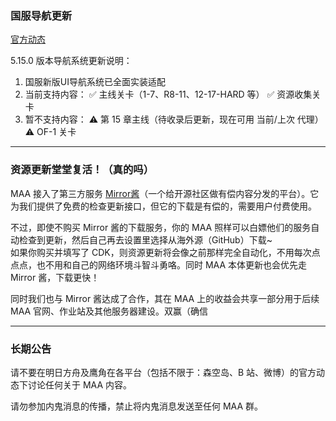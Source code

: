 ### 国服导航更新

[官方动态](https://www.bilibili.com/opus/1052289926969688064)

5.15.0 版本导航系统更新说明：
1. 国服新版UI导航系统已全面实装适配
2. 当前支持内容：
   ✅ 主线关卡（1-7、R8-11、12-17-HARD 等）
   ✅ 资源收集关卡
3. 暂不支持内容：
   ⚠️ 第 15 章主线（待收录后更新，现在可用 当前/上次 代理）
   ⚠️ OF-1 关卡

----

### 资源更新堂堂复活！（真的吗）

MAA 接入了第三方服务 [Mirror酱](https://mirrorchyan.com/)（一个给开源社区做有偿内容分发的平台）。它为我们提供了免费的检查更新接口，但它的下载是有偿的，需要用户付费使用。

不过，即使不购买 Mirror 酱的下载服务，你的 MAA 照样可以白嫖他们的服务自动检查到更新，然后自己再去设置里选择从海外源（GitHub）下载~  
如果你购买并填写了 CDK，则资源更新将会像之前那样完全自动化，不用每次点点点，也不用和自己的网络环境斗智斗勇咯。同时 MAA 本体更新也会优先走 Mirror 酱，下载更快！

同时我们也与 Mirror 酱达成了合作，其在 MAA 上的收益会共享一部分用于后续 MAA 官网、作业站及其他服务器建设。双赢（确信

----

### 长期公告

请不要在明日方舟及鹰角在各平台（包括不限于：森空岛、B 站、微博）的官方动态下讨论任何关于 MAA 内容。  

请勿参加内鬼消息的传播，禁止将内鬼消息发送至任何 MAA 群。
